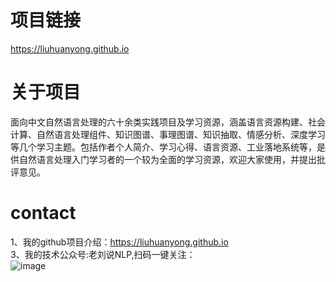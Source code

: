 # 项目链接
https://liuhuanyong.github.io

# 关于项目  
面向中文自然语言处理的六十余类实践项目及学习资源，涵盖语言资源构建、社会计算、自然语言处理组件、知识图谱、事理图谱、知识抽取、情感分析、深度学习等几个学习主题。包括作者个人简介、学习心得、语言资源、工业落地系统等，是供自然语言处理入门学习者的一个较为全面的学习资源，欢迎大家使用，并提出批评意见。

# contact
1、我的github项目介绍：https://liuhuanyong.github.io          
3、我的技术公众号:老刘说NLP,扫码一键关注：    
![image](https://github.com/liuhuanyong/QABasedOnMedicalKnowledgeGraph/blob/master/img/wechat.jpg)

